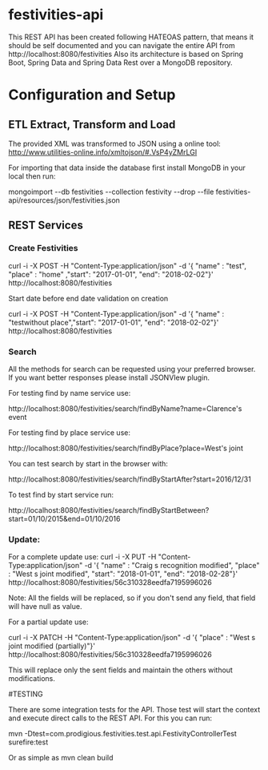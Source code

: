 # festivities-api

This REST API has been created following HATEOAS pattern, that means it should be self documented and you can navigate the entire API 
from http://localhost:8080/festivities Also its architecture is based on Spring Boot,
Spring Data and Spring Data Rest over a MongoDB repository.

# Configuration and Setup

## ETL Extract, Transform and Load 

The provided XML was transformed to JSON using a online tool: http://www.utilities-online.info/xmltojson/#.VsP4yZMrLGI

For importing that data inside the database first install MongoDB in your local then run:

mongoimport --db festivities --collection festivity --drop --file festivities-api/resources/json/festivities.json

## REST Services

### Create Festivities

curl -i -X POST -H "Content-Type:application/json" -d '{ "name" : "test", "place" : "home" ,"start": "2017-01-01", "end": "2018-02-02"}' http://localhost:8080/festivities

Start date before end date validation on creation 

curl -i -X POST -H "Content-Type:application/json" -d '{ "name" : "testwithout place","start": "2017-01-01", "end": "2018-02-02"}' http://localhost:8080/festivities

### Search

All the methods for search can be requested using your preferred browser. If you want better responses 
please install JSONVIew plugin. 

For testing find by name service use: 

http://localhost:8080/festivities/search/findByName?name=Clarence's event

For testing find by place service use:

http://localhost:8080/festivities/search/findByPlace?place=West's joint

You can test search by start in the browser with:

http://localhost:8080/festivities/search/findByStartAfter?start=2016/12/31

To test find by start service run:

http://localhost:8080/festivities/search/findByStartBetween?start=01/10/2015&end=01/10/2016

### Update:

For a complete update use:
curl -i -X PUT -H "Content-Type:application/json" -d '{ "name" : "Craig s recognition modified", "place" : "West s joint modified", "start": "2018-01-01", "end": "2018-02-28"}' http://localhost:8080/festivities/56c310328eedfa7195996026

Note: All the fields will be replaced, so if you don't send any field, that field will have null as value.

For a partial update use:

curl -i -X PATCH -H "Content-Type:application/json" -d '{ "place" : "West s joint modified (partially)"}' http://localhost:8080/festivities/56c310328eedfa7195996026

This will replace only the sent fields and maintain the others without modifications.

#TESTING

There are some integration tests for the API. Those test will start the context and execute direct calls to 
the REST API. For this you can run: 

mvn -Dtest=com.prodigious.festivities.test.api.FestivityControllerTest surefire:test

Or as simple as mvn clean build

